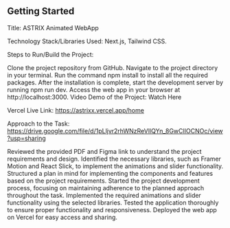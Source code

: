 ## Getting Started
Title: ASTRIX Animated WebApp

Technology Stack/Libraries Used: Next.js, Tailwind CSS.

Steps to Run/Build the Project:

Clone the project repository from GitHub.
Navigate to the project directory in your terminal.
Run the command npm install to install all the required packages.
After the installation is complete, start the development server by running npm run dev.
Access the web app in your browser at http://localhost:3000.
Video Demo of the Project: Watch Here

Vercel Live Link: https://astrixx.vercel.app/home

Approach to the Task: https://drive.google.com/file/d/1pLljvr2rhWNzReVIlQYn_8GwClIOCNOc/view?usp=sharing

Reviewed the provided PDF and Figma link to understand the project requirements and design.
Identified the necessary libraries, such as Framer Motion and React Slick, to implement the animations and slider functionality.
Structured a plan in mind for implementing the components and features based on the project requirements.
Started the project development process, focusing on maintaining adherence to the planned approach throughout the task.
Implemented the required animations and slider functionality using the selected libraries.
Tested the application thoroughly to ensure proper functionality and responsiveness.
Deployed the web app on Vercel for easy access and sharing.
